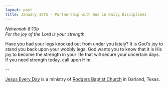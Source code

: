 ```yaml
---
layout: post
title: January 15th - Partnership with God in Daily Disciplines
---
```


_Nehemiah 8:10b  
For the joy of the Lord is your strength._

Have you had your legs knocked out from under you lately? It is
God's joy to stand you back upon your wobbly legs. God wants you to
know that it is His joy to become the strength in your life that will
secure your uncertain days. If you need strength today, call upon
Him.

 --

<a href=http://jesuseveryday.net>Jesus Every Day</a> is a ministry of <a href=http://rodgersbaptist.net>Rodgers Baptist Church</a> in Garland, Texas.
